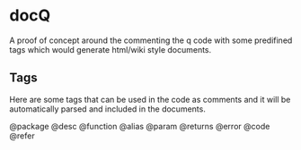 # docQ
A proof of concept around the commenting the q code with some predifined tags which would generate html/wiki style documents.

## Tags

Here are some tags that can be used in the code as comments and it will be automatically parsed and included in the documents.

@package
@desc
@function
@alias
@param
@returns
@error
@code
@refer




